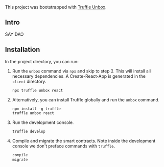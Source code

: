 This project was bootstrapped with [Truffle Unbox](https://github.com/truffle-box/react-box).


## Intro
SAY DAO

## Installation

In the project directory, you can run:
1. Run the `unbox` command via `npx` and skip to step 3. This will install all necessary dependencies. A Create-React-App is generated in the `client` directory.
   ```js
   npx truffle unbox react
   ```

2. Alternatively, you can install Truffle globally and run the `unbox` command.
    ```javascript
    npm install -g truffle
    truffle unbox react
    ```

3. Run the development console.
    ```javascript
    truffle develop
    ```



4. Compile and migrate the smart contracts. Note inside the development console we don't preface commands with `truffle`.
    ```javascript
    compile
    migrate
    ```